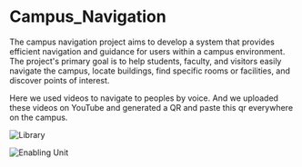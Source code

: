 # Campus_Navigation
The campus navigation project aims to develop a system that provides efficient navigation and guidance for users within a campus environment. The project's primary goal is to help students, faculty, and visitors easily navigate the campus, locate buildings, find specific rooms or facilities, and discover points of interest.

Here we used videos to navigate to peoples by voice. And we uploaded these videos on YouTube and generated a QR and paste this qr everywhere on the campus.



![Library](https://github.com/Ashishsah24/Campus_Navigation/assets/123341161/b73744a6-fd28-483f-9b03-45b8195d3e6f)

 ![Enabling Unit](https://github.com/Ashishsah24/Campus_Navigation/assets/123341161/db51c811-cb2a-4cbf-acd1-5ece6a6bb012)
